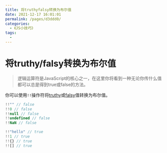```yaml
---
title: 将truthyfalsy转换为布尔值
date: 2021-12-17 16:01:01
permalink: /pages/d3ddd0/
categories:
  - 《JS小技巧》
tags:
  - 
---
```



# 将truthy/falsy转换为布尔值

> 逻辑运算符是JavaScript的核心之一，在这里你将看到一种无论你传什么值都可以总是得到true或false的方法。

<!-- more -->

你可以使用`!!`操作符将[truthy](https://developer.mozilla.org/zh-CN/docs/Glossary/Truthy)或[falsy](https://developer.mozilla.org/zh-CN/docs/Glossary/Falsy)值转换为布尔值。

```js
!!"" // false
!!0 // false
!!null // false
!!undefined // false
!!NaN // false

!!"hello" // true
!!1 // true
!!{} // true
!![] // true
```

